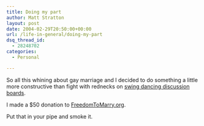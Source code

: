 ```yaml
---
title: Doing my part
author: Matt Stratton
layout: post
date: 2004-02-29T20:50:00+00:00
url: /life-in-general/doing-my-part
dsq_thread_id:
  - 28248702
categories:
  - Personal

---
```

So all this whining about gay marriage and I decided to do something a little more constructive than fight with rednecks on <a href="http://www.yehoodi.com" target="_blank">swing dancing discussion boards</a>.

I made a $50 donation to <a href="http://www.freedomtomarry.org" target="_blank">FreedomToMarry.org</a>.

Put that in your pipe and smoke it.